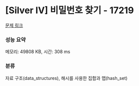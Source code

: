 # [Silver IV] 비밀번호 찾기 - 17219 

[문제 링크](https://www.acmicpc.net/problem/17219) 

### 성능 요약

메모리: 49808 KB, 시간: 308 ms

### 분류

자료 구조(data_structures), 해시를 사용한 집합과 맵(hash_set)

